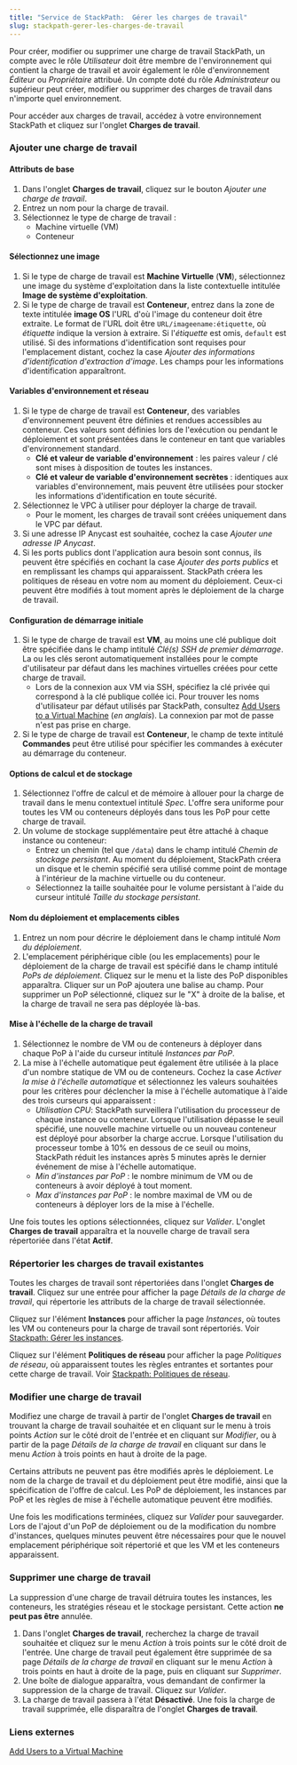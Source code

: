 ```yaml
---
title: "Service de StackPath:  Gérer les charges de travail"
slug: stackpath-gerer-les-charges-de-travail
---
```



<!-- General note:  UI changes have been made for hiding the optional attributes as well as for displaying the Anycast IP.  I need to go back and update the articles for these changes, both languages. -->

Pour créer, modifier ou supprimer une charge de travail StackPath, un compte avec le rôle *Utilisateur* doit être membre de l'environnement qui contient la charge de travail et avoir également le rôle d'environnement *Éditeur* ou *Propriétaire* attribué. Un compte doté du rôle *Administrateur* ou supérieur peut créer, modifier ou supprimer des charges de travail dans n'importe quel environnement.

Pour accéder aux charges de travail, accédez à votre environnement StackPath et cliquez sur l'onglet **Charges de travail**.

### Ajouter une charge de travail

#### Attributs de base

1. Dans l'onglet **Charges de travail**, cliquez sur le bouton *Ajouter une charge de travail*.
1. Entrez un nom pour la charge de travail.
1. Sélectionnez le type de charge de travail :
    - Machine virtuelle (VM)
    - Conteneur

#### Sélectionnez une image

1. Si le type de charge de travail est **Machine Virtuelle** (**VM**), sélectionnez une image du système d'exploitation dans la liste contextuelle intitulée **Image de système d'exploitation**.
1. Si le type de charge de travail est **Conteneur**, entrez dans la zone de texte intitulée **image OS** l'URL d'où l'image du conteneur doit être extraite. Le format de l'URL doit être `URL/imageename:étiquette`, où *étiquette* indique la version à extraire. Si l'*étiquette* est omis, `default` est utilisé. Si des informations d'identification sont requises pour l'emplacement distant, cochez la case *Ajouter des informations d'identification d'extraction d'image*. Les champs pour les informations d'identification apparaîtront.

#### Variables d'environnement et réseau

1. Si le type de charge de travail est **Conteneur**, des variables d'environnement peuvent être définies et rendues accessibles au conteneur. Ces valeurs sont définies lors de l'exécution ou pendant le déploiement et sont présentées dans le conteneur en tant que variables d'environnement standard. <!-- The SP// docs seem to indicate that environment variables are available to both containers and to instances.  Also, how can multiple variables be defined in the Web UI? -->
   - **Clé et valeur de variable d'environnement** : les paires valeur / clé sont mises à disposition de toutes les instances.
   - **Clé et valeur de variable d'environnement secrètes** : identiques aux variables d'environnement, mais peuvent être utilisées pour stocker les informations d'identification en toute sécurité.
1. Sélectionnez le VPC à utiliser pour déployer la charge de travail.
   - Pour le moment, les charges de travail sont créées uniquement dans le VPC par défaut.
1. Si une adresse IP Anycast est souhaitée, cochez la case *Ajouter une adresse IP Anycast*.
1. Si les ports publics dont l'application aura besoin sont connus, ils peuvent être spécifiés en cochant la case *Ajouter des ports publics* et en remplissant les champs qui apparaissent. StackPath créera les politiques de réseau en votre nom au moment du déploiement. Ceux-ci peuvent être modifiés à tout moment après le déploiement de la charge de travail.

#### Configuration de démarrage initiale

1. Si le type de charge de travail est **VM**, au moins une clé publique doit être spécifiée dans le champ intitulé *Clé(s) SSH de premier démarrage*. La ou les clés seront automatiquement installées pour le compte d'utilisateur par défaut dans les machines virtuelles créées pour cette charge de travail.
    - Lors de la connexion aux VM via SSH, spécifiez la clé privée qui correspond à la clé publique collée ici. Pour trouver les noms d'utilisateur par défaut utilisés par StackPath, consultez [Add Users to a Virtual Machine](https://support.stackpath.com/hc/en-us/articles/360025308732-Add-Users-to-a-Virtual-Machine) (*en anglais*). La connexion par mot de passe n'est pas prise en charge.
1. Si le type de charge de travail est **Conteneur**, le champ de texte intitulé **Commandes** peut être utilisé pour spécifier les commandes à exécuter au démarrage du conteneur.  <!-- Docs say that multiple commands can be given, how are they separated, semi-colon? Comma-separated?  The API docs seem to indicate an array. -->

#### Options de calcul et de stockage

1. Sélectionnez l'offre de calcul et de mémoire à allouer pour la charge de travail dans le menu contextuel intitulé *Spec*. L'offre sera uniforme pour toutes les VM ou conteneurs déployés dans tous les PoP pour cette charge de travail.
1. Un volume de stockage supplémentaire peut être attaché à chaque instance ou conteneur:
    - Entrez un chemin (tel que `/data`) dans le champ intitulé *Chemin de stockage persistant*. Au moment du déploiement, StackPath créera un disque et le chemin spécifié sera utilisé comme point de montage à l'intérieur de la machine virtuelle ou du conteneur.
    - Sélectionnez la taille souhaitée pour le volume persistant à l'aide du curseur intitulé *Taille du stockage persistant*.

#### Nom du déploiement et emplacements cibles

1. Entrez un nom pour décrire le déploiement dans le champ intitulé *Nom du déploiement*.
1. L'emplacement périphérique cible (ou les emplacements) pour le déploiement de la charge de travail est spécifié dans le champ intitulé *PoPs de déploiement*. Cliquez sur le menu et la liste des PoP disponibles apparaîtra. Cliquer sur un PoP ajoutera une balise au champ. Pour supprimer un PoP sélectionné, cliquez sur le "X" à droite de la balise, et la charge de travail ne sera pas déployée là-bas.

#### Mise à l'échelle de la charge de travail

1. Sélectionnez le nombre de VM ou de conteneurs à déployer dans chaque PoP à l'aide du curseur intitulé *Instances par PoP*.
1. La mise à l'échelle automatique peut également être utilisée à la place d'un nombre statique de VM ou de conteneurs. Cochez la case *Activer la mise à l'échelle automatique* et sélectionnez les valeurs souhaitées pour les critères pour déclencher la mise à l'échelle automatique à l'aide des trois curseurs qui apparaissent :
   - *Utilisation CPU*: StackPath surveillera l'utilisation du processeur de chaque instance ou conteneur. Lorsque l'utilisation dépasse le seuil spécifié, une nouvelle machine virtuelle ou un nouveau conteneur est déployé pour absorber la charge accrue. Lorsque l'utilisation du processeur tombe à 10% en dessous de ce seuil ou moins, StackPath réduit les instances après 5 minutes après le dernier événement de mise à l'échelle automatique.
   - *Min d'instances par PoP* : le nombre minimum de VM ou de conteneurs à avoir déployé à tout moment.
   - *Max d'instances par PoP* : le nombre maximal de VM ou de conteneurs à déployer lors de la mise à l'échelle.

Une fois toutes les options sélectionnées, cliquez sur *Valider*. L'onglet **Charges de travail** apparaîtra et la nouvelle charge de travail sera répertoriée dans l'état **Actif**.

### Répertorier les charges de travail existantes

Toutes les charges de travail sont répertoriées dans l'onglet **Charges de travail**. Cliquez sur une entrée pour afficher la page *Détails de la charge de travail*, qui répertorie les attributs de la charge de travail sélectionnée.

Cliquez sur l'élément **Instances** pour afficher la page *Instances*, où toutes les VM ou conteneurs pour la charge de travail sont répertoriés. Voir [Stackpath: Gérer les instances](stackpath-working-with-instances.md).

Cliquez sur l'élément **Politiques de réseau** pour afficher la page *Politiques de réseau*, où apparaissent toutes les règles entrantes et sortantes pour cette charge de travail. Voir [Stackpath: Politiques de réseau](stackpath-network-policies.md).

### Modifier une charge de travail

Modifiez une charge de travail à partir de l'onglet **Charges de travail** en trouvant la charge de travail souhaitée et en cliquant sur le menu à trois points *Action* sur le côté droit de l'entrée et en cliquant sur *Modifier*, ou à partir de la page *Détails de la charge de travail* en cliquant sur dans le menu *Action* à trois points en haut à droite de la page.

Certains attributs ne peuvent pas être modifiés après le déploiement. Le nom de la charge de travail et du déploiement peut être modifié, ainsi que la spécification de l'offre de calcul. Les PoP de déploiement, les instances par PoP et les règles de mise à l'échelle automatique peuvent être modifiés.

Une fois les modifications terminées, cliquez sur *Valider* pour sauvegarder. Lors de l'ajout d'un PoP de déploiement ou de la modification du nombre d'instances, quelques minutes peuvent être nécessaires pour que le nouvel emplacement périphérique soit répertorié et que les VM et les conteneurs apparaissent.

### Supprimer une charge de travail

La suppression d'une charge de travail détruira toutes les instances, les conteneurs, les stratégies réseau et le stockage persistant. Cette action **ne peut pas être** annulée.

1. Dans l'onglet **Charges de travail**, recherchez la charge de travail souhaitée et cliquez sur le menu *Action* à trois points sur le côté droit de l'entrée. Une charge de travail peut également être supprimée de sa page *Détails de la charge de travail* en cliquant sur le menu *Action* à trois points en haut à droite de la page, puis en cliquant sur *Supprimer*.
1. Une boîte de dialogue apparaîtra, vous demandant de confirmer la suppression de la charge de travail. Cliquez sur *Valider*.
1. La charge de travail passera à l'état **Désactivé**. Une fois la charge de travail supprimée, elle disparaîtra de l'onglet **Charges de travail**.

### Liens externes

[Add Users to a Virtual Machine](https://support.stackpath.com/hc/en-us/articles/360025308732-Add-Users-to-a-Virtual-Machine)
